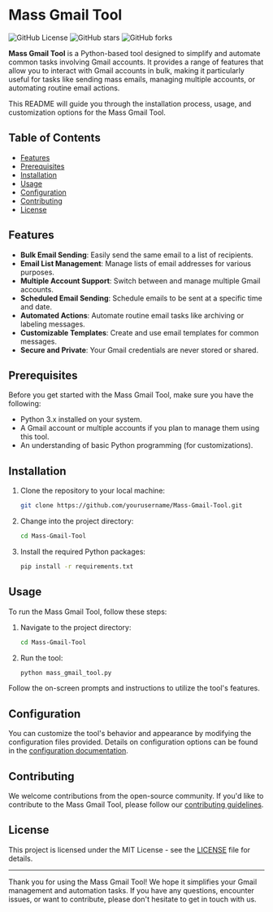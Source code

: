 # Mass Gmail Tool

![GitHub License](https://img.shields.io/github/license/yourusername/Mass-Gmail-Tool)
![GitHub stars](https://img.shields.io/github/stars/yourusername/Mass-Gmail-Tool)
![GitHub forks](https://img.shields.io/github/forks/yourusername/Mass-Gmail-Tool)

**Mass Gmail Tool** is a Python-based tool designed to simplify and automate common tasks involving Gmail accounts. It provides a range of features that allow you to interact with Gmail accounts in bulk, making it particularly useful for tasks like sending mass emails, managing multiple accounts, or automating routine email actions.

This README will guide you through the installation process, usage, and customization options for the Mass Gmail Tool.

## Table of Contents
- [Features](#features)
- [Prerequisites](#prerequisites)
- [Installation](#installation)
- [Usage](#usage)
- [Configuration](#configuration)
- [Contributing](#contributing)
- [License](#license)

## Features

- **Bulk Email Sending**: Easily send the same email to a list of recipients.
- **Email List Management**: Manage lists of email addresses for various purposes.
- **Multiple Account Support**: Switch between and manage multiple Gmail accounts.
- **Scheduled Email Sending**: Schedule emails to be sent at a specific time and date.
- **Automated Actions**: Automate routine email tasks like archiving or labeling messages.
- **Customizable Templates**: Create and use email templates for common messages.
- **Secure and Private**: Your Gmail credentials are never stored or shared.

## Prerequisites

Before you get started with the Mass Gmail Tool, make sure you have the following:

- Python 3.x installed on your system.
- A Gmail account or multiple accounts if you plan to manage them using this tool.
- An understanding of basic Python programming (for customizations).

## Installation

1. Clone the repository to your local machine:

   ```bash
   git clone https://github.com/yourusername/Mass-Gmail-Tool.git
   ```

2. Change into the project directory:

   ```bash
   cd Mass-Gmail-Tool
   ```

3. Install the required Python packages:

   ```bash
   pip install -r requirements.txt
   ```

## Usage

To run the Mass Gmail Tool, follow these steps:

1. Navigate to the project directory:

   ```bash
   cd Mass-Gmail-Tool
   ```

2. Run the tool:

   ```bash
   python mass_gmail_tool.py
   ```

Follow the on-screen prompts and instructions to utilize the tool's features.

## Configuration

You can customize the tool's behavior and appearance by modifying the configuration files provided. Details on configuration options can be found in the [configuration documentation](docs/configuration.md).

## Contributing

We welcome contributions from the open-source community. If you'd like to contribute to the Mass Gmail Tool, please follow our [contributing guidelines](CONTRIBUTING.md).

## License

This project is licensed under the MIT License - see the [LICENSE](LICENSE) file for details.

---

Thank you for using the Mass Gmail Tool! We hope it simplifies your Gmail management and automation tasks. If you have any questions, encounter issues, or want to contribute, please don't hesitate to get in touch with us.
